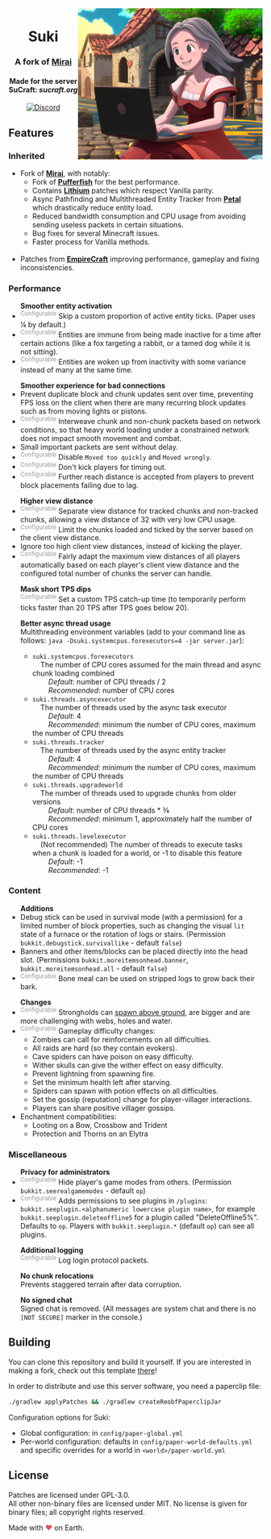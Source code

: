 <img src="logo.png" alt="Suki logo" align="right">
<div align="center">
  <h1>Suki</h1>
  <h3>A fork of <a href="https://github.com/etil2jz/Mirai">Mirai</a></h3>
  <h4>Made for the server SuCraft: <i>sucraft.org</i></h4>
  
  [![Discord](https://img.shields.io/discord/363647798949969922?color=5865F2&label=discord&style=for-the-badge)](https://discord.com/invite/pbsPkpUjG4)
</div>

## Features

<h3>Inherited</h3>

- Fork of **[Mirai](https://github.com/etil2jz/Mirai)**, with notably:
    - Fork of **[Pufferfish](https://github.com/pufferfish-gg/Pufferfish)** for the best performance.
    - Contains **[Lithium](https://github.com/CaffeineMC/lithium-fabric)** patches which respect Vanilla parity.
    - Async Pathfinding and Multithreaded Entity Tracker from **[Petal](https://github.com/Bloom-host/Petal)** which drastically reduce entity load.
    - Reduced bandwidth consumption and CPU usage from avoiding sending useless packets in certain situations.
    - Bug fixes for several Minecraft issues.
    - Faster process for Vanilla methods.\
&nbsp;
- Patches from **[EmpireCraft](https://github.com/starlis/empirecraft)** improving performance, gameplay and fixing inconsistencies.

<h3>Performance</h3>

<ul>
    <b>Smoother entity activation</b>
    <li>
        <sup style="color: #999999;">Configurable</sup> Skip a custom proportion of active entity ticks. (Paper uses &frac14; by default.)
    </li>
    <li>
        <sup style="color: #999999;">Configurable</sup> Entities are immune from being made inactive for a time after certain actions (like a fox targeting a rabbit, or a tamed dog while it is not sitting).
    </li>
    <li>
        <sup style="color: #999999;">Configurable</sup> Entities are woken up from inactivity with some variance instead of many at the same time.
    </li>
</ul>

<ul>
    <b>Smoother experience for bad connections</b>
    <li>
        Prevent duplicate block and chunk updates sent over time, preventing FPS loss on the client when there are many recurring block updates such as from moving lights or pistons.
    </li>
    <li>
        <sup style="color: #999999;">Configurable</sup> Interweave chunk and non-chunk packets based on network conditions, so that heavy world loading under a constrained network does not impact smooth movement and combat.
    </li>
    <li>
        Small important packets are sent without delay.
    </li>
    <li>
        <sup style="color: #999999;">Configurable</sup> Disable <code>Moved too quickly</code> and <code>Moved wrongly</code>.
    </li>
    <li>
        <sup style="color: #999999;">Configurable</sup> Don't kick players for timing out.
    </li>
    <li>
        <sup style="color: #999999;">Configurable</sup> Further reach distance is accepted from players to prevent block placements failing due to lag.
    </li>
</ul>

<ul>
    <b>Higher view distance</b>
    <li>
        <sup style="color: #999999;">Configurable</sup> Separate view distance for tracked chunks and non-tracked chunks, allowing a view distance of 32 with very low CPU usage.
    </li>
    <li>
        <sup style="color: #999999;">Configurable</sup> Limit the chunks loaded and ticked by the server based on the client view distance.
    </li>
    <li>
        Ignore too high client view distances, instead of kicking the player.
    </li>
    <li>
        <sup style="color: #999999;">Configurable</sup> Fairly adapt the maximum view distances of all players automatically based on each player's client view distance and the configured total number of chunks the server can handle.
    </li>
</ul>

<ul>
    <b>Mask short TPS dips</b>
    <br>
    <sup style="color: #999999;">Configurable</sup> Set a custom TPS catch-up time (to temporarily perform ticks faster than 20 TPS after TPS goes below 20).
</ul>
<ul>
    <b>Better async thread usage</b>
    <br>
    Multithreading environment variables (add to your command line as follows: <code>java -Dsuki.systemcpus.forexecutors=4 -jar server.jar</code>):
    <ul>
        <li>
            <code>suki.systemcpus.forexecutors</code>
            <br>
            &nbsp;&nbsp;&nbsp;&nbsp;The number of CPU cores assumed for the main thread and async chunk loading combined
            <br>
            &nbsp;&nbsp;&nbsp;&nbsp;&nbsp;&nbsp;&nbsp;&nbsp;<i>Default</i>: number of CPU threads / 2
            <br>
            &nbsp;&nbsp;&nbsp;&nbsp;&nbsp;&nbsp;&nbsp;&nbsp;<i>Recommended</i>: number of CPU cores
        </li>
        <li>
            <code>suki.threads.asyncexecutor</code>
            <br>
            &nbsp;&nbsp;&nbsp;&nbsp;The number of threads used by the async task executor
            <br>
            &nbsp;&nbsp;&nbsp;&nbsp;&nbsp;&nbsp;&nbsp;&nbsp;<i>Default</i>: 4
            <br>
            &nbsp;&nbsp;&nbsp;&nbsp;&nbsp;&nbsp;&nbsp;&nbsp;<i>Recommended</i>: minimum the number of CPU cores, maximum the number of CPU threads
        </li>
        <li>
            <code>suki.threads.tracker</code>
            <br>
            &nbsp;&nbsp;&nbsp;&nbsp;The number of threads used by the async entity tracker
            <br>
            &nbsp;&nbsp;&nbsp;&nbsp;&nbsp;&nbsp;&nbsp;&nbsp;<i>Default</i>: 4
            <br>
            &nbsp;&nbsp;&nbsp;&nbsp;&nbsp;&nbsp;&nbsp;&nbsp;<i>Recommended</i>: minimum the number of CPU cores, maximum the number of CPU threads
        </li>
        <li>
            <code>suki.threads.upgradeworld</code>
            <br>
            &nbsp;&nbsp;&nbsp;&nbsp;The number of threads used to upgrade chunks from older versions
            <br>
            &nbsp;&nbsp;&nbsp;&nbsp;&nbsp;&nbsp;&nbsp;&nbsp;<i>Default</i>: number of CPU threads * &frac38;
            <br>
            &nbsp;&nbsp;&nbsp;&nbsp;&nbsp;&nbsp;&nbsp;&nbsp;<i>Recommended</i>: minimum 1, approximately half the number of CPU cores
        </li>
        <li>
            <code>suki.threads.levelexecutor</code>
            <br>
            &nbsp;&nbsp;&nbsp;&nbsp;(Not recommended) The number of threads to execute tasks when a chunk is loaded for a world, or -1 to disable this feature
            <br>
            &nbsp;&nbsp;&nbsp;&nbsp;&nbsp;&nbsp;&nbsp;&nbsp;<i>Default</i>: -1
            <br>
            &nbsp;&nbsp;&nbsp;&nbsp;&nbsp;&nbsp;&nbsp;&nbsp;<i>Recommended</i>: -1
        </li>
    </ul>
</ul>

<h3>Content</h3>

<ul>
    <b>Additions</b>
    <li>
        Debug stick can be used in survival mode (with a permission) for a limited number of block properties, such as changing the visual <code>lit</code> state of a furnace or the rotation of logs or stairs. (Permission <code>bukkit.debugstick.survivallike</code> - default <code>false</code>)
    </li>
    <li>
        Banners and other items/blocks can be placed directly into the head slot. (Permissions <code>bukkit.moreitemsonhead.banner</code>, <code>bukkit.moreitemsonhead.all</code> - default <code>false</code>)
    </li>
    <li>
        <sup style="color: #999999;">Configurable</sup> Bone meal can be used on stripped logs to grow back their bark.
    </li>
</ul>

<ul>
    <b>Changes</b>
    <li>
        <sup style="color: #999999;">Configurable</sup> Strongholds can <a href="https://cdn.discordapp.com/attachments/363647799373463562/990000668611854357/2022-06-24_23.07.08.png">spawn above ground</a>, are bigger and are more challenging with webs, holes and water.
    </li>
    <li>
        <sup style="color: #999999;">Configurable</sup> Gameplay difficulty changes:
        <ul>
            <li>Zombies can call for reinforcements on all difficulties.</li>
            <li>All raids are hard (so they contain evokers).</li>
            <li>Cave spiders can have poison on easy difficulty.</li>
            <li>Wither skulls can give the wither effect on easy difficulty.</li>
            <li>Prevent lightning from spawning fire.</li>
            <li>Set the minimum health left after starving.</li>
            <li>Spiders can spawn with potion effects on all difficulties.</li>
            <li>Set the gossip (reputation) change for player-villager interactions.</li>
            <li>Players can share positive villager gossips.</li>
        </ul>
    </li>
    <li>
        Enchantment compatibilities:
        <ul>
            <li>Looting on a Bow, Crossbow and Trident</li>
            <li>Protection and Thorns on an Elytra</li>
        </ul>
    </li>
</ul>

<h3>Miscellaneous</h3>

<ul>
    <b>Privacy for administrators</b>
    <li>
        <sup style="color: #999999;">Configurable</sup> Hide player's game modes from others. (Permission <code>bukkit.seerealgamemodes</code> - default <code>op</code>)
    </li>
    <li>
        <sup style="color: #999999;">Configurable</sup> Adds permissions to see plugins in <code>/plugins</code>: <code>bukkit.seeplugin.&lt;alphanumeric lowercase plugin name&gt;</code>, for example <code>bukkit.seeplugin.deleteoffline5</code> for a plugin called "DeleteOffline5%". Defaults to <code>op</code>. Players with <code>bukkit.seeplugin.*</code> (default <code>op</code>) can see all plugins.
    </li>
</ul>

<ul>
    <b>Additional logging</b>
    <br>
    <sup style="color: #999999;">Configurable</sup> Log login protocol packets.
</ul>

<ul>
<b>No chunk relocations</b>
<br>
Prevents staggered terrain after data corruption.
</ul>

<ul>
    <b>No signed chat</b>
    <br>
    Signed chat is removed. (All messages are system chat and there is no <code>[NOT SECURE]</code> marker in the console.)
</ul>

## Building

You can clone this repository and build it yourself.
If you are interested in making a fork, check out this template [there](https://github.com/PaperMC/paperweight-examples)!

In order to distribute and use this server software, you need a paperclip file:

```bash
./gradlew applyPatches && ./gradlew createReobfPaperclipJar
```

Configuration options for Suki:
- Global configuration: in `config/paper-global.yml`
- Per-world configuration: defaults in `config/paper-world-defaults.yml` and specific overrides for a world in `<world>/paper-world.yml`

## License
Patches are licensed under GPL-3.0.  
All other non-binary files are licensed under MIT.
No license is given for binary files; all copyright rights reserved.

Made with <span style="color: #e25555;">&#9829;</span> on Earth.
